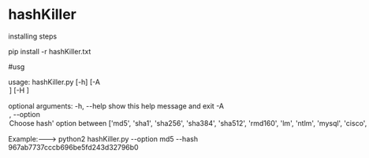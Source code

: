 # hashKiller

installing steps

pip install -r hashKiller.txt


#usg

usage: hashKiller.py [-h] [-A <option>] [-H <hash>]

optional arguments:
  -h, --help            show this help message and exit
  -A <option>, --option <option>
                        Choose hash' option between ['md5', 'sha1', 'sha256',
                        'sha384', 'sha512', 'rmd160', 'lm', 'ntlm', 'mysql',
                        'cisco', 'juniper', 'gost', 'whirlpool', 'ldap_md5',
                        'ldap_sha1']
  -H <hash>, --hash <hash>
                        Specify a hash to crack

Example:--->  python2 hashKiller.py --option md5 --hash 967ab7737cccb696be5fd243d32796b0
